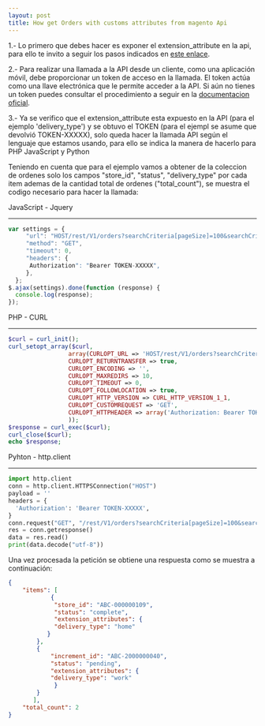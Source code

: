 ```yaml
---
layout: post
title: How get Orders with customs attributes from magento Api
---
```


1.- Lo primero que debes hacer es exponer el extension_attribute en la api, para ello te invito a seguir los pasos indicados en  [este enlace](https://magento.stackexchange.com/a/236463).

2.- Para realizar una llamada a la API  desde un cliente, como una aplicación móvil, debe proporcionar un token de acceso en la llamada. El token actúa como una llave electrónica que le permite acceder a la API. Si aún no tienes un token puedes consultar  el procedimiento a seguir en la [documentacion oficial](https://devdocs.magento.com/guides/v2.4/get-started/authentication/gs-authentication-token.html).

3.- Ya se verifico que el extension_attribute esta expuesto en la API (para el ejemplo 'delivery_type')  y se obtuvo el TOKEN  (para el ejempl se asume que devolvió TOKEN-XXXXX), solo queda hacer la llamada API según el lenguaje que estamos usando, para ello se  indica la manera de hacerlo para PHP JavaScript y Python

Teniendo en cuenta que para el ejemplo vamos a obtener de la coleccion de ordenes solo los campos  "store_id", "status", "delivery_type" por cada item ademas de la cantidad total de ordenes ("total_count"), se muestra el codigo necesario para hacer la llamada:


JavaScript - Jquery

_______________________________________________________________________________________________
```JavaScript
var settings = {
     "url": "HOST/rest/V1/orders?searchCriteria[pageSize]=100&searchCriteria[currentPage]=1&fields=items[store_id,status,extension_attributes[delivery_type]],total_count",
     "method": "GET",
     "timeout": 0,
     "headers": {
      Authorization": "Bearer TOKEN-XXXXX",
     },
  };
$.ajax(settings).done(function (response) {
  console.log(response);
});
```

PHP - CURL

_________________________________________________________________________________________________

```PHP
$curl = curl_init();
curl_setopt_array($curl, 
                 array(CURLOPT_URL => 'HOST/rest/V1/orders?searchCriteria[pageSize]=100&searchCriteria[currentPage]=1&fields=items[store_id,status,extension_attributes[delivery_type]],total_count',  
                 CURLOPT_RETURNTRANSFER => true,
                 CURLOPT_ENCODING => '',
                 CURLOPT_MAXREDIRS => 10,
                 CURLOPT_TIMEOUT => 0,
                 CURLOPT_FOLLOWLOCATION => true,  
                 CURLOPT_HTTP_VERSION => CURL_HTTP_VERSION_1_1,
                 CURLOPT_CUSTOMREQUEST => 'GET',
                 CURLOPT_HTTPHEADER => array('Authorization: Bearer TOKEN-XXXXX')
                 ));
$response = curl_exec($curl);
curl_close($curl);
echo $response;
```


Pyhton - http.client

_________________________________________________________________________________________________

```Python
import http.client
conn = http.client.HTTPSConnection("HOST")
payload = ''
headers = {
  'Authorization': 'Bearer TOKEN-XXXXX',
}
conn.request("GET", "/rest/V1/orders?searchCriteria[pageSize]=100&searchCriteria[BcurrentPage]=1&fields=items[store_id,status,extension_attributes[delivery_type]],total_count", payload, headers)
res = conn.getresponse()
data = res.read()
print(data.decode("utf-8"))

```

Una vez procesada la petición se obtiene una respuesta como se muestra a continuación:

```Json
{
    "items": [
            {
             "store_id": "ABC-000000109",
             "status": "complete",
             "extension_attributes": {
             "delivery_type": "home"
           }
        },
        {
            "increment_id": "ABC-2000000040",
            "status": "pending",
            "extension_attributes": {
            "delivery_type": "work"
             }
        }
       ],
    "total_count": 2
}
```

